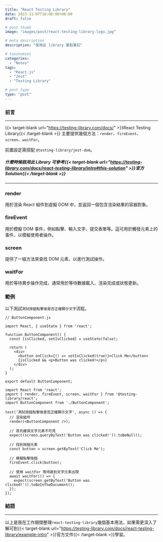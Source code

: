 ```yaml
---
title: "React Testing Library"
date: 2023-11-07T16:00:00+08:00
draft: false

# post thumb
image: "images/post/react-testing-library-logo.jpg"

# meta description
description: "使用此 library 重點筆記"

# taxonomies
categories:
  - "Notes"
tags:
  - "React.js"
  - "Jest"
  - "Testing Library"

# post type
type: "post"
---
```


### 前言

---

{{< target-blank url="https://testing-library.com/docs/" >}}React Testing Library{{< /target-blank >}}  主要提供幾個方法：`render`、`fireEvent`、`screen`、`waitFor`。

前置設定需搭配 `@testing-library/jest-dom`。

##### 什麼時候該用此 Library 可參考{{< target-blank url="https://testing-library.com/docs/react-testing-library/intro#this-solution" >}}官方Solution{{< /target-blank >}} 

---
 
### render

用於渲染 React 組件到虛擬 DOM 中，並返回一個包含渲染結果的容器對象。

### fireEvent

用於模擬 DOM 事件，例如點擊、輸入文字、提交表單等。這可用於觸發元素上的事件，以模擬使用者操作。

### screen

提供了一組方法來查找 DOM 元素，以進行測試操作。

### waitFor

用於等待異步操作完成，通常用於等待數據載入、渲染完成或狀態更新。

### 範例

以下測試`測試按鈕點擊後是否正確顯示文字`流程。

```
// ButtonComponent.js

import React, { useState } from 'react';

function ButtonComponent() {
  const [isClicked, setIsClicked] = useState(false);

  return (
    <div>
      <button onClick={() => setIsClicked(true)}>Click Me</button>
      {isClicked && <p>Button was clicked!</p>}
    </div>
  );
}

export default ButtonComponent;
```

```
import React from 'react';
import { render, fireEvent, screen, waitFor } from '@testing-library/react';
import ButtonComponent from './ButtonComponent';

test('測試按鈕點擊後是否正確顯示文字', async () => {
  // 渲染組件
  render(<ButtonComponent />);

  // 首先確保文字元素不可見
  expect(screen.queryByText('Button was clicked!')).toBeNull();

  // 找到按鈕元素
  const button = screen.getByText('Click Me');

  // 模擬點擊按鈕
  fireEvent.click(button);

  // 使用 waitFor 等待直到文字元素出現
  await waitFor(() => {
    expect(screen.getByText('Button was clicked!')).toBeInTheDocument();
  });
});

```

### 結語

---

以上是我在工作期間整理`react-testing-library`幾個基本用法，如果需更深入了解可到{{< target-blank url="https://testing-library.com/docs/react-testing-library/example-intro" >}}官方文件{{< /target-blank >}}學習。